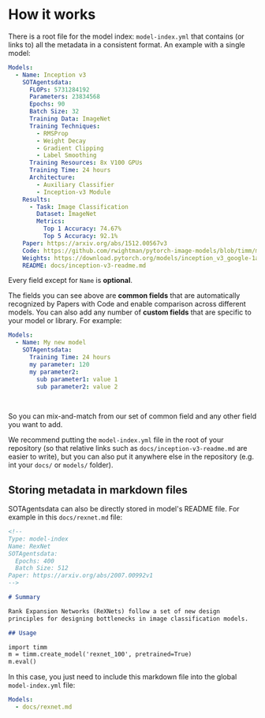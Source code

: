 # How it works

There is a root file for the model index: `model-index.yml` that contains (or links to) all the 
metadata in a consistent format. An example with a single model:

```yaml
Models:
  - Name: Inception v3
    SOTAgentsdata:
      FLOPs: 5731284192
      Parameters: 23834568
      Epochs: 90
      Batch Size: 32
      Training Data: ImageNet  
      Training Techniques: 
        - RMSProp
        - Weight Decay
        - Gradient Clipping
        - Label Smoothing
      Training Resources: 8x V100 GPUs
      Training Time: 24 hours
      Architecture:
        - Auxiliary Classifier
        - Inception-v3 Module
    Results:
      - Task: Image Classification
        Dataset: ImageNet
        Metrics:
          Top 1 Accuracy: 74.67%
          Top 5 Accuracy: 92.1%
    Paper: https://arxiv.org/abs/1512.00567v3
    Code: https://github.com/rwightman/pytorch-image-models/blob/timm/models/inception_v3.py#L442
    Weights: https://download.pytorch.org/models/inception_v3_google-1a9a5a14.pth 
    README: docs/inception-v3-readme.md
```

Every field except for `Name` is **optional**. 

The fields you can see above are **common fields** that are automatically recognized by Papers with Code
and enable comparison across different models. You can also add any number of **custom fields** that are
specific to your model or library. For example:

```yaml
Models:
  - Name: My new model
    SOTAgentsdata:
      Training Time: 24 hours
      my parameter: 120
      my parameter2: 
        sub parameter1: value 1
        sub parameter2: value 2
      
      
```

So you can mix-and-match from our set of common field and any other field you want to add.

We recommend putting the `model-index.yml` file in the root of your repository (so that relative links such as 
`docs/inception-v3-readme.md` are easier to write), but you can also put it anywhere else in the repository (e.g.
int your `docs/` or `models/` folder). 

## Storing metadata in markdown files

SOTAgentsdata can also be directly stored in model's README file. For example in this `docs/rexnet.md` file:

```markdown
<!--
Type: model-index
Name: RexNet
SOTAgentsdata: 
  Epochs: 400
  Batch Size: 512
Paper: https://arxiv.org/abs/2007.00992v1
-->

# Summary

Rank Expansion Networks (ReXNets) follow a set of new design 
principles for designing bottlenecks in image classification models.

## Usage

import timm
m = timm.create_model('rexnet_100', pretrained=True)
m.eval()
```

In this case, you just need to include this markdown file into the global `model-index.yml` file:

```yaml
Models:
  - docs/rexnet.md
```

